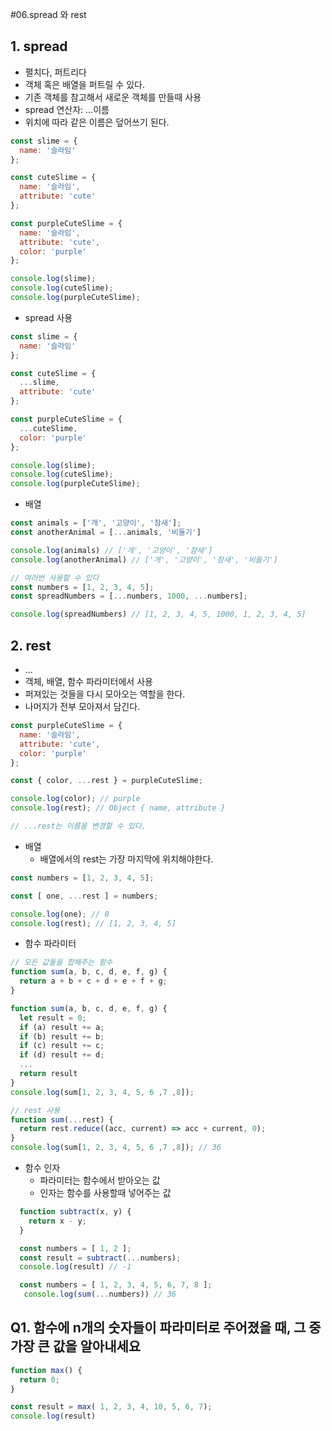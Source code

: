 #06.spread 와 rest

## 1. spread
- 펼치다, 퍼트리다
- 객체 혹은 배열을 퍼트릴 수 있다.
- 기존 객체를 참고해서 새로운 객체를 만들때 사용
- spread 연산자: ...이름
- 위치에 따라 같은 이름은 덮어쓰기 된다.

```js
const slime = {
  name: '슬라임'
};

const cuteSlime = {
  name: '슬라임',
  attribute: 'cute'
};

const purpleCuteSlime = {
  name: '슬라임',
  attribute: 'cute',
  color: 'purple'
};

console.log(slime);
console.log(cuteSlime);
console.log(purpleCuteSlime);
```

- spread 사용
```js
const slime = {
  name: '슬라임'
};

const cuteSlime = {
  ...slime,
  attribute: 'cute'
};

const purpleCuteSlime = {
  ...cuteSlime,
  color: 'purple'
};

console.log(slime);
console.log(cuteSlime);
console.log(purpleCuteSlime);
```

- 배열
```js
const animals = ['개', '고양이', '참새'];
const anotherAnimal = [...animals, '비둘기']

console.log(animals) // ['개', '고양이', '참새']
console.log(anotherAnimal) // ['개', '고양이', '참새', '비둘기']

// 여러번 사용할 수 있다
const numbers = [1, 2, 3, 4, 5];
const spreadNumbers = [...numbers, 1000, ...numbers];

console.log(spreadNumbers) // [1, 2, 3, 4, 5, 1000, 1, 2, 3, 4, 5]
```

## 2. rest
- ...
- 객체, 배열, 함수 파라미터에서 사용
- 퍼져있는 것들을 다시 모아오는 역할을 한다.
- 나머지가 전부 모아져서 담긴다.

```js
const purpleCuteSlime = {
  name: '슬라임',
  attribute: 'cute',
  color: 'purple'
};

const { color, ...rest } = purpleCuteSlime;

console.log(color); // purple
console.log(rest); // Object { name, attribute }

// ...rest는 이름을 변경할 수 있다.
```

- 배열
  - 배열에서의 rest는 가장 마지막에 위치해야한다.
```js
const numbers = [1, 2, 3, 4, 5];

const [ one, ...rest ] = numbers;

console.log(one); // 0
console.log(rest); // [1, 2, 3, 4, 5]
```

- 함수 파라미터
```js
// 모든 값들을 합해주는 함수
function sum(a, b, c, d, e, f, g) {
  return a + b + c + d + e + f + g;
}

function sum(a, b, c, d, e, f, g) {
  let result = 0;
  if (a) result += a;
  if (b) result += b;
  if (c) result += c;
  if (d) result += d;
  ...
  return result
}
console.log(sum[1, 2, 3, 4, 5, 6 ,7 ,8]);

// rest 사용
function sum(...rest) {
  return rest.reduce((acc, current) => acc + current, 0);
}
console.log(sum[1, 2, 3, 4, 5, 6 ,7 ,8]); // 36
```

- 함수 인자
  - 파라미터는 함수에서 받아오는 값
  - 인자는 함수를 사용할때 넣어주는 값
```js
  function subtract(x, y) {
    return x - y;
  }

  const numbers = [ 1, 2 ];
  const result = subtract(...numbers);
  console.log(result) // -1

  const numbers = [ 1, 2, 3, 4, 5, 6, 7, 8 ];
   console.log(sum(...numbers)) // 36
```

## Q1. 함수에 n개의 숫자들이 파라미터로 주어졌을 때, 그 중 가장 큰 값을 알아내세요
```js
function max() {
  return 0;
}

const result = max( 1, 2, 3, 4, 10, 5, 6, 7);
console.log(result)
```